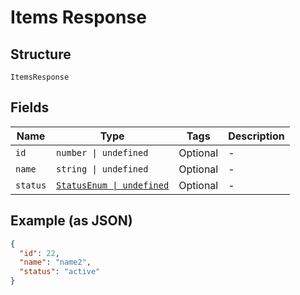 
# Items Response

## Structure

`ItemsResponse`

## Fields

| Name | Type | Tags | Description |
|  --- | --- | --- | --- |
| `id` | `number \| undefined` | Optional | - |
| `name` | `string \| undefined` | Optional | - |
| `status` | [`StatusEnum \| undefined`](../../doc/models/status-enum.md) | Optional | - |

## Example (as JSON)

```json
{
  "id": 22,
  "name": "name2",
  "status": "active"
}
```

